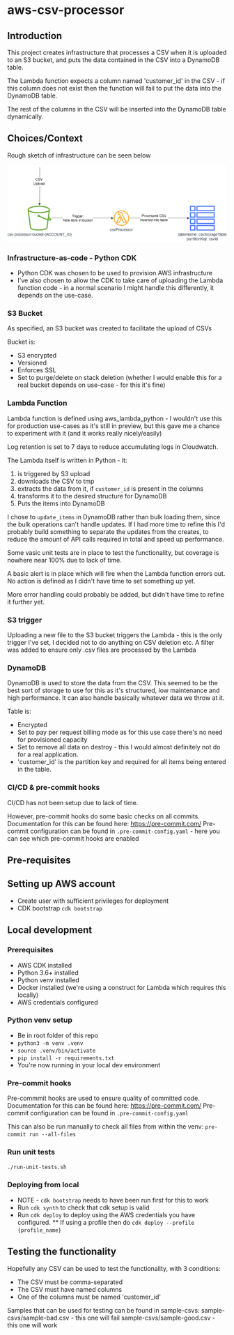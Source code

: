 # aws-csv-processor

## Introduction

This project creates infrastructure that processes a CSV when it is uploaded to an S3 bucket, and puts the data contained in the CSV into a DynamoDB table.

The Lambda function expects a column named 'customer_id' in the CSV - if this column does not exist then the function will fail to put the data into the DynamoDB table.

The rest of the columns in the CSV will be inserted into the DynamoDB table dynamically.

## Choices/Context

Rough sketch of infrastructure can be seen below

![architecture](architecture/images/aws-csv-processor.drawio.png)

### Infrastructure-as-code - Python CDK
* Python CDK was chosen to be used to provision AWS infrastructure
* I've also chosen to allow the CDK to take care of uploading the Lambda function code - in a normal scenario I might handle this differently, it depends on the use-case.

### S3 Bucket
As specified, an S3 bucket was created to facilitate the upload of CSVs

Bucket is:
* S3 encrypted
* Versioned
* Enforces SSL
* Set to purge/delete on stack deletion (whether I would enable this for a real bucket depends on use-case - for this it's fine)

### Lambda Function
Lambda function is defined using aws_lambda_python - I wouldn't use this for production use-cases as it's still in preview, but this gave me a chance to experiment with it (and it works really nicely/easily)

Log retention is set to 7 days to reduce accumulating logs in Cloudwatch.

The Lambda itself is written in Python - it:
1. is triggered by S3 upload
2. downloads the CSV to tmp
3. extracts the data from it, if `customer_id` is present in the columns
4. transforms it to the desired structure for DynamoDB
5. Puts the items into DynamoDB

I chose to `update_items` in DynamoDB rather than bulk loading them, since the bulk operations can't handle updates. If I had more time to refine this I'd probably build something to separate the updates from the creates, to reduce the amount of API calls required in total and speed up performance.

Some vasic unit tests are in place to test the functionality, but coverage is nowhere near 100% due to lack of time.

A basic alert is in place which will fire when the Lambda function errors out. No action is defined as I didn't have time to set something up yet.

More error handling could probably be added, but didn't have time to refine it further yet.

### S3 trigger
Uploading a new file to the S3 bucket triggers the Lambda - this is the only trigger I've set, I decided not to do anything on CSV deletion etc. A filter was added to ensure only .csv files are processed by the Lambda

### DynamoDB
DynamoDB is used to store the data from the CSV. This seemed to be the best sort of storage to use for this as it's structured, low maintenance and high performance. It can also handle basically whatever data we throw at it.

Table is:
* Encrypted
* Set to pay per request billing mode as for this use case there's no need for provisioned capacity
* Set to remove all data on destroy - this I would almost definitely not do for a real application.
* 'customer_id' is the partition key and required for all items being entered in the table.

### CI/CD & pre-commit hooks
CI/CD has not been setup due to lack of time.

However, pre-commit hooks do some basic checks on all commits. Documentation for this can be found here: https://pre-commit.com/
Pre-commit configuration can be found in `.pre-commit-config.yaml` - here you can see which pre-commit hooks are enabled

## Pre-requisites
## Setting up AWS account
* Create user with sufficient privileges for deployment
* CDK bootstrap `cdk bootstrap`

## Local development
### Prerequisites
* AWS CDK installed
* Python 3.6+ installed
* Python venv installed
* Docker installed (we're using a construct for Lambda which requires this locally)
* AWS credentials configured

### Python venv setup
* Be in root folder of this repo
* `python3 -m venv .venv`
* `source .venv/bin/activate`
* `pip install -r requirements.txt`
* You're now running in your local dev environment

### Pre-commit hooks
Pre-commmit hooks are used to ensure quality of committed code. Documentation for this can be found here: https://pre-commit.com/
Pre-commit configuration can be found in `.pre-commit-config.yaml`

This can also be run manually to check all files from within the venv: `pre-commit run --all-files`

### Run unit tests
```
./run-unit-tests.sh
```

### Deploying from local
* NOTE - `cdk bootstrap` needs to have been run first for this to work
* Run `cdk synth` to check that cdk setup is valid
* Run `cdk deploy` to deploy using the AWS credentials you have configured.
** If using a profile then do `cdk deploy --profile {profile_name}`


## Testing the functionality

Hopefully any CSV can be used to test the functionality, with 3 conditions:
* The CSV must be comma-separated
* The CSV must have named columns
* One of the columns must be named 'customer_id'

Samples that can be used for testing can be found in sample-csvs:
sample-csvs/sample-bad.csv - this one will fail
sample-csvs/sample-good.csv - this one will work

